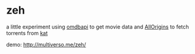# zeh
a little experiment using [omdbapi](http://www.omdbapi.com/) to get movie data and [AllOrigins](https://github.com/gnuns/allorigins)
to fetch torrents from [kat](https://kat.cr/)

demo: http://multiverso.me/zeh/
